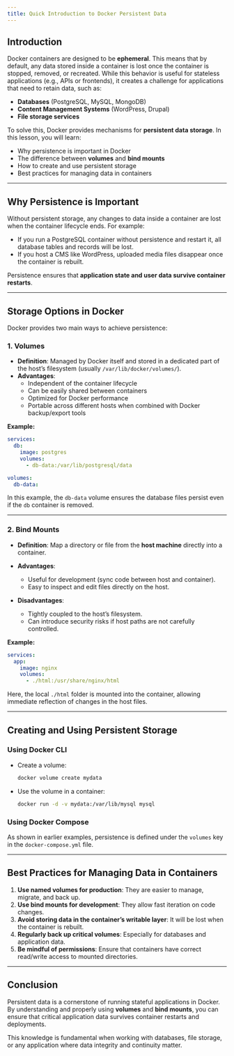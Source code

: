 ```yaml
---
title: Quick Introduction to Docker Persistent Data
---
```


## Introduction

Docker containers are designed to be **ephemeral**. This means that by default, any data stored inside a container is lost once the container is stopped, removed, or recreated. While this behavior is useful for stateless applications (e.g., APIs or frontends), it creates a challenge for applications that need to retain data, such as:

- **Databases** (PostgreSQL, MySQL, MongoDB)  
- **Content Management Systems** (WordPress, Drupal)  
- **File storage services**  

To solve this, Docker provides mechanisms for **persistent data storage**. In this lesson, you will learn:

- Why persistence is important in Docker  
- The difference between **volumes** and **bind mounts**  
- How to create and use persistent storage  
- Best practices for managing data in containers  

---

## Why Persistence is Important

Without persistent storage, any changes to data inside a container are lost when the container lifecycle ends. For example:

- If you run a PostgreSQL container without persistence and restart it, all database tables and records will be lost.  
- If you host a CMS like WordPress, uploaded media files disappear once the container is rebuilt.  

Persistence ensures that **application state and user data survive container restarts**.

---

## Storage Options in Docker

Docker provides two main ways to achieve persistence:

### 1. Volumes

- **Definition**: Managed by Docker itself and stored in a dedicated part of the host’s filesystem (usually `/var/lib/docker/volumes/`).
- **Advantages**:
  - Independent of the container lifecycle  
  - Can be easily shared between containers  
  - Optimized for Docker performance  
  - Portable across different hosts when combined with Docker backup/export tools  

**Example:**

```yaml
services:
  db:
    image: postgres
    volumes:
      - db-data:/var/lib/postgresql/data

volumes:
  db-data:
```

In this example, the `db-data` volume ensures the database files persist even if the `db` container is removed.

---

### 2. Bind Mounts

* **Definition**: Map a directory or file from the **host machine** directly into a container.
* **Advantages**:

  * Useful for development (sync code between host and container).
  * Easy to inspect and edit files directly on the host.
* **Disadvantages**:

  * Tightly coupled to the host’s filesystem.
  * Can introduce security risks if host paths are not carefully controlled.

**Example:**

```yaml
services:
  app:
    image: nginx
    volumes:
      - ./html:/usr/share/nginx/html
```

Here, the local `./html` folder is mounted into the container, allowing immediate reflection of changes in the host files.

---

## Creating and Using Persistent Storage

### Using Docker CLI

* Create a volume:

  ```bash
  docker volume create mydata
  ```

* Use the volume in a container:

  ```bash
  docker run -d -v mydata:/var/lib/mysql mysql
  ```

### Using Docker Compose

As shown in earlier examples, persistence is defined under the `volumes` key in the `docker-compose.yml` file.

---

## Best Practices for Managing Data in Containers

1. **Use named volumes for production**: They are easier to manage, migrate, and back up.
2. **Use bind mounts for development**: They allow fast iteration on code changes.
3. **Avoid storing data in the container’s writable layer**: It will be lost when the container is rebuilt.
4. **Regularly back up critical volumes**: Especially for databases and application data.
5. **Be mindful of permissions**: Ensure that containers have correct read/write access to mounted directories.

---

## Conclusion

Persistent data is a cornerstone of running stateful applications in Docker. By understanding and properly using **volumes** and **bind mounts**, you can ensure that critical application data survives container restarts and deployments.

This knowledge is fundamental when working with databases, file storage, or any application where data integrity and continuity matter.
